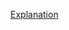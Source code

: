[Explanation](https://leetcode.com/problems/construct-smallest-number-from-di-string/discuss/2423415/c-back-tracking-dfs)